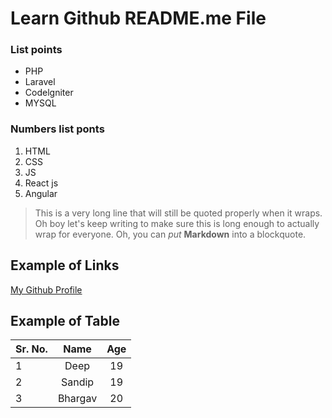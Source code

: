 # Learn Github README.me File
### List points
* PHP
* Laravel
* Codelgniter
* MYSQL

### Numbers list ponts
1. HTML
2. CSS
3. JS
4. React js
5. Angular

> This is a very long line that will still be quoted properly when it wraps. Oh boy let's keep writing to make sure this is long enough to actually wrap for everyone. Oh, you can *put* **Markdown** into a blockquote. 

Example of Links
---
[My Github Profile](https://github.com/DeepMakhasana)

Example of Table
---
| Sr. No. | Name | Age |
| :------- | :----: | :---: |
| 1 | Deep | 19  |
| 2 | Sandip | 19  |
| 3 | Bhargav | 20  |

